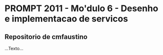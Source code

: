 # PROMPT 2011 - Mo'dulo 6 - Desenho e implementacao de servicos

## Repositorio de cmfaustino

...Texto...
